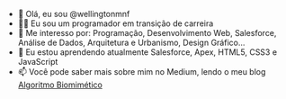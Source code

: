 - 👋  Olá, eu sou @wellingtonmnf
- :man_technologist: Eu sou um programador em transição de carreira
- 👀 Me interesso por: Programação, Desenvolvimento Web, Salesforce, Análise de Dados, Arquitetura e Urbanismo, Design Gráfico...
- 🌱 Eu estou aprendendo atualmente Salesforce, Apex, HTML5, CSS3 e JavaScript
- 📫 Você pode saber mais sobre mim no Medium, lendo o meu blog [Algoritmo Biomimético](https://medium.com/algoritmo-biomimetico)

<!---
wellingtonmnf/wellingtonmnf is a ✨ special ✨ repository because its `README.md` (this file) appears on your GitHub profile.
You can click the Preview link to take a look at your changes.
--->
